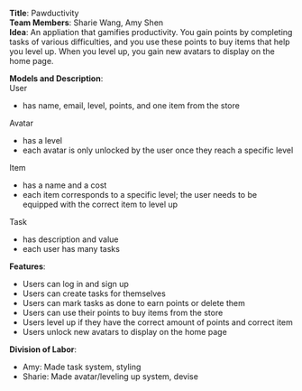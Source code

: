 **Title**: Pawductivity <br>
**Team Members**: Sharie Wang, Amy Shen
<br>
**Idea**: An appliation that gamifies productivity. You gain points by completing tasks of various difficulties, and you use these points to buy items that help you level up. When you level up, you gain new avatars to display on the home page.

**Models and Description**: 
<br>
User 
- has name, email, level, points, and one item from the store 

Avatar 
- has a level 
- each avatar is only unlocked by the user once they reach a specific level 

Item 
- has a name and a cost 
- each item corresponds to a specific level; the user needs to be equipped with the correct item to level up 

Task 
- has description and value 
- each user has many tasks

**Features**: 
- Users can log in and sign up 
- Users can create tasks for themselves 
- Users can mark tasks as done to earn points or delete them 
- Users can use their points to buy items from the store 
- Users level up if they have the correct amount of points and correct item 
- Users unlock new avatars to display on the home page 

**Division of Labor**:  
- Amy: Made task system, styling 
- Sharie: Made avatar/leveling up system, devise
